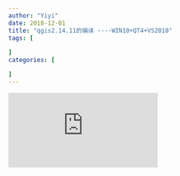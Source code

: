 ```yaml
---
author: "Yiyi"
date: 2018-12-01
title: "qgis2.14.11的编译 ----WIN10+QT4+VS2010"
tags: [
 
]
categories: [

]
---
```

![qgis2.14.11的编译 ----WIN10+QT4+VS2010](https://Braveoneone.github.io/static/GIS11.pdf)

</object> 
